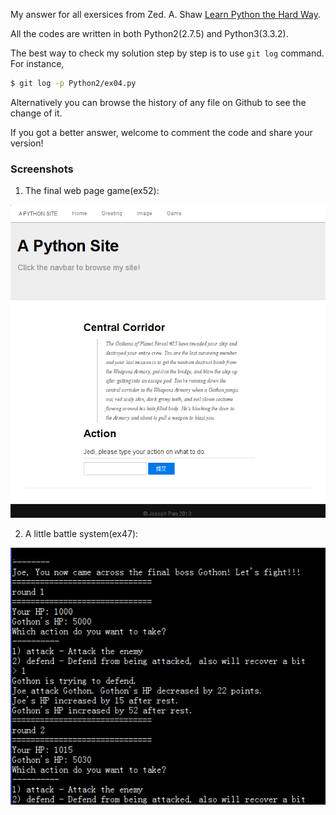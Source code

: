 My answer for all exersices from Zed. A. Shaw [Learn Python the Hard Way](http://learnpythonthehardway.org/).

All the codes are  written in both Python2(2.7.5) and Python3(3.3.2).

The best way to check my solution step by step is to use `git log` command. For instance,

``` sh
$ git log -p Python2/ex04.py
```

Alternatively you can browse the history of any file on Github to see the change of it.

If you got a better answer, welcome to comment the code and share your version!

### Screenshots ###

1. The final web page game(ex52):

![](./media/game.png)

2. A little battle system(ex47):

![](./media/battle.png)

